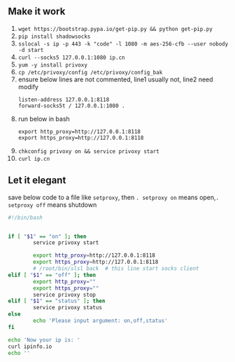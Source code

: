 
## Make it work
1. `wget https://bootstrap.pypa.io/get-pip.py && python get-pip.py`
1. `pip install shadowsocks`
1. `sslocal -s ip -p 443 -k "code" -l 1080 -m aes-256-cfb --user nobody -d start`
1. `curl --socks5 127.0.0.1:1080 ip.cn` 
1. `yum -y install privoxy`
1. `cp /etc/privoxy/config /etc/privoxy/config_bak`
1. ensure below lines are not commented, line1 usually not, line2 need modify
	```
	listen-address 127.0.0.1:8118 
	forward-socks5t / 127.0.0.1:1080 . 
	```
1. run below in bash
	```
	export http_proxy=http://127.0.0.1:8118
	export https_proxy=http://127.0.0.1:8118
	```
1. `chkconfig privoxy on && service privoxy start`
1. `curl ip.cn` 

## Let it elegant
save below code to a file like `setproxy`, then `. setproxy on` means open,`. setproxy off` means shutdown


```bash
#!/bin/bash


if [ "$1" == "on" ]; then
        service privoxy start

        export http_proxy=http://127.0.0.1:8118
        export https_proxy=http://127.0.0.1:8118
        # /root/bin/slsl back  # this line start socks client
elif [ "$1" == "off" ]; then
        export http_proxy=""
        export https_proxy=""
        service privoxy stop
elif [ "$1" == "status" ]; then
        service privoxy status
else
        echo 'Please input argument: on,off,status'
fi

echo 'Now your ip is: '
curl ipinfo.io
echo ''

```
